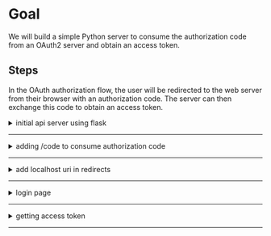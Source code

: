 # Goal
We will build a simple Python server to consume the authorization code from an OAuth2 server and obtain an access token.

## Steps

In the OAuth authorization flow, the user will be redirected to the web server from their browser with an authorization code. The server can then exchange this code to obtain an access token.

<details>
  <summary>initial api server using flask</summary>

* install flask
  ```cmd
    pip install Flask
  ```
* app.py
```python
# https://www.moesif.com/blog/technical/api-development/Building-RESTful-API-with-Flask/
import json
from flask import Flask, jsonify, request

app = Flask(__name__)


employees = [ { 'id': 1, 'name': 'Ashley' }, { 'id': 2, 'name': 'Kate' }, { 'id': 3, 'name': 'Joe' }]

@app.route('/employees', methods=['GET'])
def get_employees():
 return jsonify(employees)

if __name__ == '__main__':
   app.run(port=5000)  
```

* run the server
  ```cmd
    python app.py
  ```
* test it
  ```cmd
    http://127.0.0.1:5000/employees 
  ```
</details>

___

<details>
    <summary>adding /code to consume authorization code</summary>

```python
@app.route('/callback', methods=['GET'])
def on_callback_from_authserver():
    print("callback from auth server")
    print(f"query string {request.query_string}")
    code = request.args.get('code')
    print(f"code:{code}")

    # POST https://api.authorization-server.com/token
    #   grant_type=authorization_code&
    #   code=AUTH_CODE_HERE&
    #   redirect_uri=REDIRECT_URI&
    #   client_id=CLIENT_ID&
    #   client_secret=CLIENT_SECRET

    access_token_url = 'https://accounts.google.com/o/oauth2/token'
    data = {
    'grant_type': 'authorization_code',
    'code' : code,
    'client_id' : '<clientidhere>',
    'client_secret' : '<client-secret-here>',
    'redirect_uri' : "http://localhost:5000/callback"
    }
    
    response = requests.post(access_token_url,data)
    print(response.json())
    return response.json(),200

```

</details>

____

<details>
  <summary>add localhost uri in redirects</summary>

![clientcredential_add_uri](./clientcredential_add_uri.png)

</details>

___

<details>
  <summary>login page</summary>

see the login.html which has parameters to submit below request

```txt
https://authorization-server.com/auth?response_type=code&
  client_id=CLIENT_ID&redirect_uri=REDIRECT_URI&scope=photos&state=1234zyx
```

![login_page](./login_page.png)
</details>

___

<details>
 <summary>getting access token</summary>

![post_auth_request](./post_auth_request.png)

![callback](./callback.png)

![access_token](./access_token.png)
</details>

___
